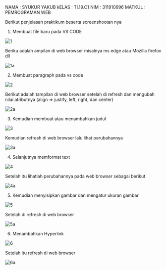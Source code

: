 NAMA   : SYUKUR YAKUB
kELAS  : TI.19.C1
NIM    : 311910696
MATKUL : PEMROGRAMAN WEB

Berikut penjelasan praktikum beserta screenshootan nya 

1.	Membuat file baru pada VS CODE 

![1](https://user-images.githubusercontent.com/56242226/113467799-9ced2500-946f-11eb-9a80-9a8b4ba50fdc.PNG)

Beriku adalah ampilan di web browser misalnya ms edge atau Mozilla firefox dll

![1a](https://user-images.githubusercontent.com/56242226/113468550-f73ab580-9470-11eb-943d-201fabfe9dab.PNG)

2.	Membuat paragraph pada vs code 

![2](https://user-images.githubusercontent.com/56242226/113468916-7fba5580-9473-11eb-9e39-a8a4278a7ab9.PNG)

Berikut adalah tampilan di web browser setelah di refresh dan mengubah nilai atributnya (align => justify, left, right, dan center)

![2a](https://user-images.githubusercontent.com/56242226/113468952-cd36c280-9473-11eb-97c9-dfc72b798a4e.PNG)

3. Kemudian membuat atau menambahkan judul 
 
![3](https://user-images.githubusercontent.com/56242226/113469040-8eedd300-9474-11eb-8eba-e4d0e75dac13.PNG)

Kemudian refresh di web browser lalu lihat perubahannya 

![3a](https://user-images.githubusercontent.com/56242226/113469105-1c312780-9475-11eb-868e-89596d5c830c.PNG)

4.	Selanjutnya memformat text 

![4](https://user-images.githubusercontent.com/56242226/113469142-7b8f3780-9475-11eb-9e88-2e4085f230cc.PNG)

Setelah itu lihatlah perubahannya pada web browser sebagai berikut 

![4a](https://user-images.githubusercontent.com/56242226/113469211-1851d500-9476-11eb-94e5-ab6204230531.PNG)

5.	Kemudian menyisipkan gambar dan mengatur ukuran gambar 


![5](https://user-images.githubusercontent.com/56242226/113469260-72529a80-9476-11eb-81a1-cada0475b70b.PNG)

Setelah di refresh di web browser 

![5a](https://user-images.githubusercontent.com/56242226/113469322-df663000-9476-11eb-9d21-9b8cf4648640.PNG)

6.	Menambahkan Hyperlink 

![6](https://user-images.githubusercontent.com/56242226/113469385-4ab00200-9477-11eb-9400-d1d15a76d00c.PNG)

Setelah itu refresh di web browser 

![6a](https://user-images.githubusercontent.com/56242226/113469439-9cf12300-9477-11eb-9333-9a049d5f8ce4.PNG)











